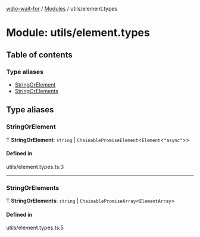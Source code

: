 [wdio-wait-for](../README.md) / [Modules](../modules.md) / utils/element.types

# Module: utils/element.types

## Table of contents

### Type aliases

- [StringOrElement](utils_element_types.md#stringorelement)
- [StringOrElements](utils_element_types.md#stringorelements)

## Type aliases

### StringOrElement

Ƭ **StringOrElement**: `string` \| `ChainablePromiseElement`<`Element`<``"async"``\>\>

#### Defined in

utils/element.types.ts:3

___

### StringOrElements

Ƭ **StringOrElements**: `string` \| `ChainablePromiseArray`<`ElementArray`\>

#### Defined in

utils/element.types.ts:5
